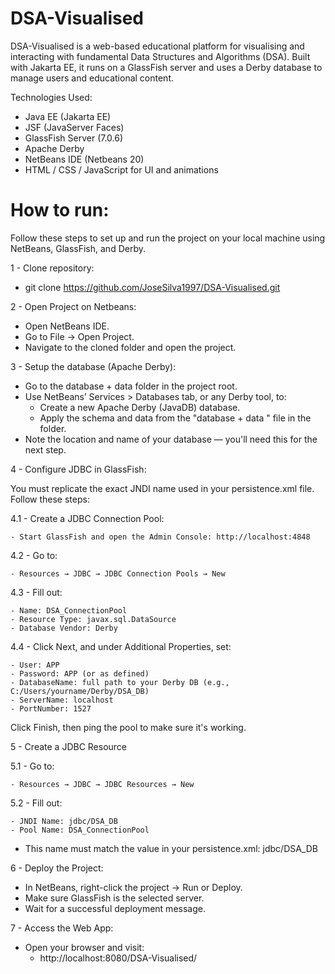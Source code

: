 # DSA-Visualised
DSA-Visualised is a web-based educational platform for visualising and interacting with fundamental Data Structures and Algorithms (DSA). Built with Jakarta EE, it runs on a GlassFish server and uses a Derby database to manage users and educational content.

Technologies Used:
- Java EE (Jakarta EE)
- JSF (JavaServer Faces)
- GlassFish Server (7.0.6)
- Apache Derby
- NetBeans IDE (Netbeans 20)
- HTML / CSS / JavaScript for UI and animations

# How to run:
Follow these steps to set up and run the project on your local machine using NetBeans, GlassFish, and Derby.

1 - Clone repository:

  - git clone https://github.com/JoseSilva1997/DSA-Visualised.git

2 - Open Project on Netbeans:

  - Open NetBeans IDE.
  - Go to File → Open Project.
  - Navigate to the cloned folder and open the project.

3 - Setup the database (Apache Derby):
  - Go to the database + data folder in the project root.
  - Use NetBeans’ Services > Databases tab, or any Derby tool, to:
      - Create a new Apache Derby (JavaDB) database.
      - Apply the schema and data from the "database + data " file in the folder.
  - Note the location and name of your database — you'll need this for the next step.

4 - Configure JDBC in GlassFish:

  You must replicate the exact JNDI name used in your persistence.xml file. Follow these steps:

  4.1 - Create a JDBC Connection Pool:
  
    - Start GlassFish and open the Admin Console: http://localhost:4848

  4.2 - Go to:
  
    - Resources → JDBC → JDBC Connection Pools → New

  4.3 - Fill out:
  
    - Name: DSA_ConnectionPool
    - Resource Type: javax.sql.DataSource
    - Database Vendor: Derby
  
  4.4 - Click Next, and under Additional Properties, set:
  
    - User: APP
    - Password: APP (or as defined)
    - DatabaseName: full path to your Derby DB (e.g., C:/Users/yourname/Derby/DSA_DB)
    - ServerName: localhost
    - PortNumber: 1527

Click Finish, then ping the pool to make sure it's working.

5 - Create a JDBC Resource

  5.1 - Go to:
  
    - Resources → JDBC → JDBC Resources → New
  
  5.2 - Fill out:
  
    - JNDI Name: jdbc/DSA_DB
    - Pool Name: DSA_ConnectionPool

  - This name must match the value in your persistence.xml: <jta-data-source>jdbc/DSA_DB</jta-data-source>

6 - Deploy the Project:

  - In NetBeans, right-click the project → Run or Deploy.
  - Make sure GlassFish is the selected server.
  - Wait for a successful deployment message.

7 - Access the Web App:

  - Open your browser and visit:
    - http://localhost:8080/DSA-Visualised/
